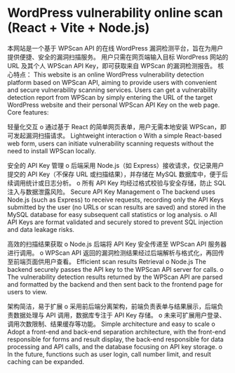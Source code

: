 # WordPress vulnerability online scan (React + Vite + Node.js)

本网站是一个基于 WPScan API 的在线 WordPress 漏洞检测平台，旨在为用户提供便捷、安全的漏洞扫描服务。 用户只需在网页端输入目标 WordPress 网站的 URL 及其个人 WPScan API Key，即可获取来自 WPScan 的漏洞检测报告。 核心特点：
This website is an online WordPress vulnerability detection platform based on WPScan API, aiming to provide users with convenient and secure vulnerability scanning services. Users can get a vulnerability detection report from WPScan by simply entering the URL of the target WordPress website and their personal WPScan API Key on the web page. Core features:

轻量化交互 
o 通过基于 React 的简单网页表单，用户无需本地安装 WPScan，即可发起漏洞扫描请求。
Lightweight interaction 
o With a simple React-based web form, users can initiate vulnerability scanning requests without the need to install WPScan locally.

安全的 API Key 管理 
o 后端采用 Node.js（如 Express）接收请求，仅记录用户提交的 API Key（不保存 URL 或扫描结果），并存储在 MySQL 数据库中，便于后续调用统计或日志分析。 
o 所有 API Key 均经过格式校验与安全存储，防止 SQL 注入与数据泄露风险。
Secure API Key Management 
o The backend uses Node.js (such as Express) to receive requests, recording only the API Keys submitted by the user (no URLs or scan results are saved) and stored in the MySQL database for easy subsequent call statistics or log analysis. 
o All API Keys are format validated and securely stored to prevent SQL injection and data leakage risks.

高效的扫描结果获取 
o Node.js 后端将 API Key 安全传递至 WPScan API 服务器进行调用。 
o WPScan API 返回的漏洞检测结果经过后端解析与格式化，再回传至前端页面供用户查看。
Efficient scan results Retrieval 
o Node.js The backend securely passes the API key to the WPScan API server for calls. 
o The vulnerability detection results returned by the WPScan API are parsed and formatted by the backend and then sent back to the frontend page for users to view.

架构简洁，易于扩展 
o 采用前后端分离架构，前端负责表单与结果展示，后端负责数据处理与 API 调用，数据库专注于 API Key 存储。 
o 未来可扩展用户登录、调用次数限制、结果缓存等功能。
Simple architecture and easy to scale 
o Adopt a front-end and back-end separation architecture, with the front-end responsible for forms and result display, the back-end responsible for data processing and API calls, and the database focusing on API key storage. 
o In the future, functions such as user login, call number limit, and result caching can be expanded.
